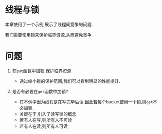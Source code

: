 # 线程与锁

本章使用了一个示例,展示了线程间竞争的问题.

我们需要使用锁来保护临界资源,从而避免竞争.

# 问题
1. 在`put`函数中加锁,保护临界资源
    * 通过缩小锁的保护范围,我们可以看到明显的性能提升.

2. 是否有必要在`get`函数中加锁?
    * 在本例中因为线程是在写完毕后读,因此若每个bucket使用一个锁,则`get`不必加锁.
    * 关键在于,引入了读写锁的概念
    * 若有人在写,则所有人不可读
    * 若有人在读,则所有人可读